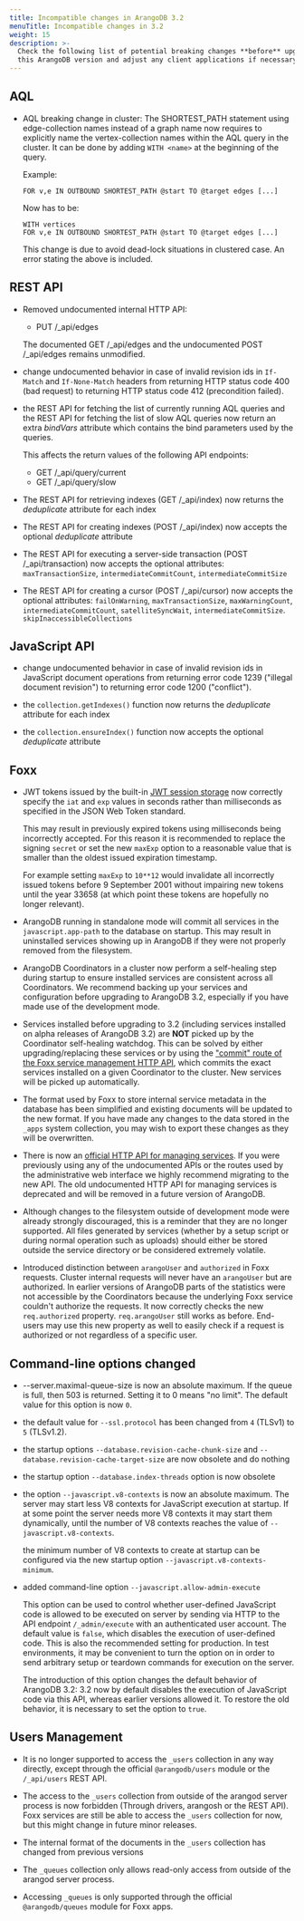```yaml
---
title: Incompatible changes in ArangoDB 3.2
menuTitle: Incompatible changes in 3.2
weight: 15
description: >-
  Check the following list of potential breaking changes **before** upgrading to
  this ArangoDB version and adjust any client applications if necessary
---
```

## AQL

- AQL breaking change in cluster:
  The SHORTEST_PATH statement using edge-collection names instead
  of a graph name now requires to explicitly name the vertex-collection names
  within the AQL query in the cluster. It can be done by adding `WITH <name>`
  at the beginning of the query.

  Example:
  ```
  FOR v,e IN OUTBOUND SHORTEST_PATH @start TO @target edges [...]
  ```

  Now has to be:

  ```
  WITH vertices
  FOR v,e IN OUTBOUND SHORTEST_PATH @start TO @target edges [...]
  ```

  This change is due to avoid dead-lock situations in clustered case.
  An error stating the above is included.

## REST API

- Removed undocumented internal HTTP API:
  - PUT /_api/edges

  The documented GET /_api/edges and the undocumented POST /_api/edges remains unmodified.

- change undocumented behavior in case of invalid revision ids in
  `If-Match` and `If-None-Match` headers from returning HTTP status code 400 (bad request)
  to returning HTTP status code 412 (precondition failed).

- the REST API for fetching the list of currently running AQL queries and the REST API
  for fetching the list of slow AQL queries now return an extra *bindVars* attribute which
  contains the bind parameters used by the queries.

  This affects the return values of the following API endpoints:
  - GET /_api/query/current
  - GET /_api/query/slow

- The REST API for retrieving indexes (GET /_api/index) now returns the *deduplicate*
  attribute for each index

- The REST API for creating indexes (POST /_api/index) now accepts the optional *deduplicate*
  attribute

- The REST API for executing a server-side transaction (POST /_api/transaction) now accepts the optional attributes: `maxTransactionSize`, `intermediateCommitCount`, `intermediateCommitSize`

- The REST API for creating a cursor (POST /_api/cursor) now accepts the optional attributes: `failOnWarning`, `maxTransactionSize`, `maxWarningCount`, `intermediateCommitCount`, `satelliteSyncWait`, `intermediateCommitSize`. `skipInaccessibleCollections`

## JavaScript API

- change undocumented behavior in case of invalid revision ids in
  JavaScript document operations from returning error code 1239 ("illegal document revision")
  to returning error code 1200 ("conflict").

- the `collection.getIndexes()` function now returns the *deduplicate* attribute for each index

- the `collection.ensureIndex()` function now accepts the optional *deduplicate* attribute

## Foxx

- JWT tokens issued by the built-in [JWT session storage](../../develop/foxx-microservices/reference/sessions-middleware/session-storages/jwt-storage.md) now correctly specify the `iat` and `exp` values in seconds rather than milliseconds as specified in the JSON Web Token standard.

  This may result in previously expired tokens using milliseconds being incorrectly accepted. For this reason it is recommended to replace the signing `secret` or set the new `maxExp` option to a reasonable value that is smaller than the oldest issued expiration timestamp.

  For example setting `maxExp` to `10**12` would invalidate all incorrectly issued tokens before 9 September 2001 without impairing new tokens until the year 33658 (at which point these tokens are hopefully no longer relevant).

- ArangoDB running in standalone mode will commit all services in the `javascript.app-path` to the database on startup. This may result in uninstalled services showing up in ArangoDB if they were not properly removed from the filesystem.

- ArangoDB Coordinators in a cluster now perform a self-healing step during startup to ensure installed services are consistent across all Coordinators. We recommend backing up your services and configuration before upgrading to ArangoDB 3.2, especially if you have made use of the development mode.

- Services installed before upgrading to 3.2 (including services installed on alpha releases of ArangoDB 3.2) are **NOT** picked up by the Coordinator self-healing watchdog. This can be solved by either upgrading/replacing these services or by using the ["commit" route of the Foxx service management HTTP API](../../develop/http-api/foxx.md#miscellaneous), which commits the exact services installed on a given Coordinator to the cluster. New services will be picked up automatically.

- The format used by Foxx to store internal service metadata in the database has been simplified and existing documents will be updated to the new format. If you have made any changes to the data stored in the `_apps` system collection, you may wish to export these changes as they will be overwritten.

- There is now an [official HTTP API for managing services](../../develop/http-api/foxx.md). If you were previously using any of the undocumented APIs or the routes used by the administrative web interface we highly recommend migrating to the new API. The old undocumented HTTP API for managing services is deprecated and will be removed in a future version of ArangoDB.

- Although changes to the filesystem outside of development mode were already strongly discouraged, this is a reminder that they are no longer supported. All files generated by services (whether by a setup script or during normal operation such as uploads) should either be stored outside the service directory or be considered extremely volatile.

- Introduced distinction between `arangoUser` and `authorized` in Foxx requests. Cluster internal requests will never have an `arangoUser` but are authorized. In earlier versions of ArangoDB parts of the statistics were not accessible by the Coordinators because the underlying Foxx service couldn't authorize the requests. It now correctly checks the new `req.authorized` property. `req.arangoUser` still works as before. End-users may use this new property as well to easily check if a request is authorized or not regardless of a specific user.

## Command-line options changed

- --server.maximal-queue-size is now an absolute maximum. If the queue is
  full, then 503 is returned. Setting it to 0 means "no limit". The default
  value for this option is now `0`.

- the default value for `--ssl.protocol` has been changed from `4` (TLSv1) to `5` (TLSv1.2).

- the startup options `--database.revision-cache-chunk-size` and
  `--database.revision-cache-target-size` are now obsolete and do nothing

- the startup option `--database.index-threads` option is now obsolete

- the option `--javascript.v8-contexts` is now an absolute maximum. The server
  may start less V8 contexts for JavaScript execution at startup. If at some
  point the server needs more V8 contexts it may start them dynamically, until
  the number of V8 contexts reaches the value of `--javascript.v8-contexts`.

  the minimum number of V8 contexts to create at startup can be configured via
  the new startup option `--javascript.v8-contexts-minimum`.

- added command-line option `--javascript.allow-admin-execute`

  This option can be used to control whether user-defined JavaScript code
  is allowed to be executed on server by sending via HTTP to the API endpoint
  `/_admin/execute`  with an authenticated user account.
  The default value is `false`, which disables the execution of user-defined
  code. This is also the recommended setting for production. In test environments,
  it may be convenient to turn the option on in order to send arbitrary setup
  or teardown commands for execution on the server.

  The introduction of this option changes the default behavior of ArangoDB 3.2:
  3.2 now by default disables the execution of JavaScript code via this API,
  whereas earlier versions allowed it. To restore the old behavior, it is
  necessary to set the option to `true`.

## Users Management

- It is no longer supported to access the `_users` collection in any way directly, except through the official `@arangodb/users` module or the `/_api/users` REST API.

- The access to the `_users` collection from outside of the arangod server process is now forbidden (Through drivers, arangosh or the REST API). Foxx services are still be able to access the `_users` collection for now, but this might change in future minor releases.

- The internal format of the documents in the `_users` collection has changed from previous versions

- The `_queues` collection only allows read-only access from outside of the arangod server process.

- Accessing `_queues` is only supported through the official `@arangodb/queues` module for Foxx apps.
